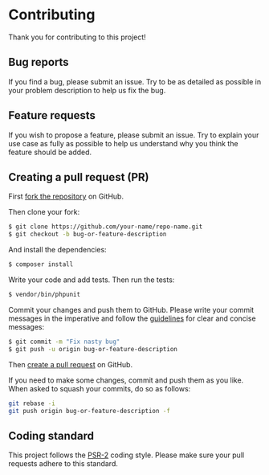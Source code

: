 Contributing
============

Thank you for contributing to this project!

Bug reports
-----------

If you find a bug, please submit an issue. Try to be as detailed as possible
in your problem description to help us fix the bug.

Feature requests
----------------

If you wish to propose a feature, please submit an issue. Try to explain your
use case as fully as possible to help us understand why you think the feature
should be added.

Creating a pull request (PR)
----------------------------

First [fork the repository](https://help.github.com/articles/fork-a-repo/) on
GitHub.

Then clone your fork:

```bash
$ git clone https://github.com/your-name/repo-name.git
$ git checkout -b bug-or-feature-description
```

And install the dependencies:

```bash
$ composer install
```

Write your code and add tests. Then run the tests:

```bash
$ vendor/bin/phpunit
```

Commit your changes and push them to GitHub. Please write your commit messages
in the imperative and follow the [guidelines](http://tbaggery.com/2008/04/19/a-note-about-git-commit-messages.html)
for clear and concise messages:

```bash
$ git commit -m "Fix nasty bug"
$ git push -u origin bug-or-feature-description
```

Then [create a pull request](https://help.github.com/articles/creating-a-pull-request/)
on GitHub.

If you need to make some changes, commit and push them as you like. When asked
to squash your commits, do so as follows:

```bash
git rebase -i
git push origin bug-or-feature-description -f
```

Coding standard
---------------

This project follows the [PSR-2](http://www.php-fig.org/psr/psr-2/) coding style.
Please make sure your pull requests adhere to this standard.
